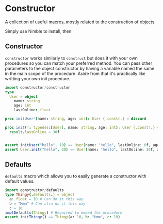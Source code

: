 # Constructor
A collection of useful macros, mostly related to the construction of objects.


Simply use Nimble to install, then
## Constructor
`constructor` works similarly to `construct` but does it with your own procedures so you can match your preferred method.
You can pass other parameters to the object constructor by having a variable named the same in the main scope of the procedure.
Aside from that it's practically like writting your own init procedure.
```nim
import constructor/constructor
type
  User = object
    name: string
    age: int
    lastOnline: float

proc initUser*(name: string, age: int): User {.constr.} = discard

proc init(T: typedesc[User], name: string, age: int): User {.constr.} =
  result.lastOnline = 30f


assert initUser("hello", 10) == User(name: "hello", lastOnline: 0f, age: 10)
assert User.init("hello", 30) == User(name: "hello", lastOnline: 30f, age: 30)

```


## Defaults
`defaults` macro which allows you to easily generate a constructor with default values.

```nim
import constructor/defaults
type Thingy{.defaults.} = object
  a: float = 10 # Can do it this way
  b = "Hmm" # Can also do it this way
  c = 10
implDefaults(Thingy) # Required to embed the procedure
assert initThingy() == Thingy(a: 10, b: "Hmm", c: 10)
```
